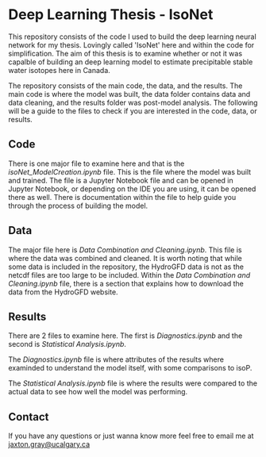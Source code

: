 Deep Learning Thesis - IsoNet
==============================
This repository consists of the code I used to build the deep learning neural network for my thesis. Lovingly called 'IsoNet' here and within the code for simplification. The aim of this thesis is to examine whether or not it was capalble of building an deep learning model to estimate precipitable stable water isotopes here in Canada. 

The repository consists of the main code, the data, and the results. The main code is where the model was built, the data folder contains data and data cleaning, and the results folder was post-model analysis.
The following will be a guide to the files to check if you are interested in the code, data, or results.

## Code
There is one major file to examine here and that is the *isoNet_ModelCreation.ipynb* file. This is the file where the model was built and trained. The file is a Jupyter Notebook file and can be opened in Jupyter Notebook, or depending on the IDE you are using, it can be opened there as well. There is documentation within the file to help guide you through the process of building the model.

## Data
The major file here is *Data Combination and Cleaning.ipynb*. This file is where the data was combined and cleaned. It is worth noting that while some data is included in the repository, the HydroGFD data is not as the netcdf files are too large to be included. Within the *Data Combination and Cleaning.ipynb* file, there is a section that explains how to download the data from the HydroGFD website.

## Results
There are 2 files to examine here. The first is *Diagnostics.ipynb* and the second is *Statistical Analysis.ipynb*.

The *Diagnostics.ipynb* file is where attributes of the results where examinded to understand the model itself, with some comparisons to isoP. 

The *Statistical Analysis.ipynb* file is where the results were compared to the actual data to see how well the model was performing.

## Contact
If you have any questions or just wanna know more feel free to email me at jaxton.gray@ucalgary.ca
